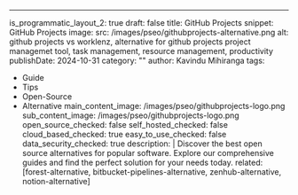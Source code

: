 ---
is_programmatic_layout_2: true
draft: false
title: GitHub Projects
snippet: GitHub Projects
image:
  src: /images/pseo/githubprojects-alternative.png
  alt: github projects vs worklenz, alternative for github projects project managemet tool, task management, resource management, productivity
publishDate: 2024-10-31
category: ""
author: Kavindu Mihiranga
tags:
  - Guide
  - Tips
  - Open-Source
  - Alternative
main_content_image: /images/pseo/githubprojects-logo.png
sub_content_image: /images/pseo/githubprojects-logo.png
open_source_checked: false
self_hosted_checked: false
cloud_based_checked: true
easy_to_use_checked: false
data_security_checked: true
description: |
   Discover the best open source alternatives for popular software. Explore our comprehensive guides and find the perfect solution for your needs today.
related: [forest-alternative, bitbucket-pipelines-alternative, zenhub-alternative, notion-alternative]